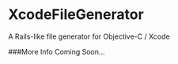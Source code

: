XcodeFileGenerator
==================
A Rails-like file generator for Objective-C / Xcode

###More Info Coming Soon...